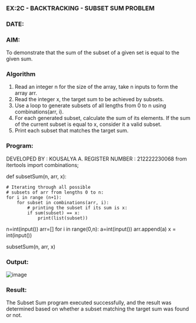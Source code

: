 ### EX:2C - BACKTRACKING - SUBSET SUM PROBLEM
### DATE:
### AIM:
To demonstrate that the sum of the subset of a given set is equal to the given sum.

### Algorithm
1. Read an integer n for the size of the array, take n inputs to form the array arr.
2. Read the integer x, the target sum to be achieved by subsets.
3. Use a loop to generate subsets of all lengths from 0 to n using combinations(arr, i).
4. For each generated subset, calculate the sum of its elements. If the sum of the current subset is equal to x, consider it a valid subset.
5. Print each subset that matches the target sum.
### Program:
DEVELOPED BY    : KOUSALYA A.
REGISTER NUMBER : 212222230068
from itertools import combinations;

def subsetSum(n, arr, x):
	
	# Iterating through all possible
	# subsets of arr from lengths 0 to n:
	for i in range (n+1):
		for subset in combinations(arr, i):
			# printing the subset if its sum is x:
			if sum(subset) == x:
				print(list(subset))

n=int(input())
arr=[]
for i in range(0,n):
    a=int(input())
    arr.append(a)
x = int(input())

subsetSum(n, arr, x)

### Output:
![image](https://github.com/user-attachments/assets/573a7300-5ac8-478a-ac8e-2bd18a26c131)

### Result:
The Subset Sum program executed successfully, and the result was determined based on whether a subset matching the target sum was found or not.

